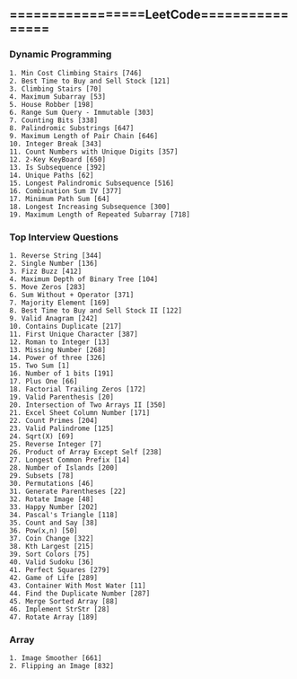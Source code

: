 ## =================LeetCode================

### Dynamic Programming 
	1. Min Cost Climbing Stairs [746]
	2. Best Time to Buy and Sell Stock [121]
	3. Climbing Stairs [70]
	4. Maximum Subarray [53]
	5. House Robber [198]
	6. Range Sum Query - Immutable [303]
	7. Counting Bits [338]
	8. Palindromic Substrings [647]
	9. Maximum Length of Pair Chain [646]
	10. Integer Break [343]
	11. Count Numbers with Unique Digits [357]
	12. 2-Key KeyBoard [650]
	13. Is Subsequence [392]
	14. Unique Paths [62]
	15. Longest Palindromic Subsequence [516]
	16. Combination Sum IV [377]
	17. Minimum Path Sum [64]
	18. Longest Increasing Subsequence [300]
	19. Maximum Length of Repeated Subarray [718]

### Top Interview Questions
	1. Reverse String [344]
	2. Single Number [136]
	3. Fizz Buzz [412]
	4. Maximum Depth of Binary Tree [104]
	5. Move Zeros [283]
	6. Sum Without + Operator [371]
	7. Majority Element [169]
	8. Best Time to Buy and Sell Stock II [122]
	9. Valid Anagram [242]
	10. Contains Duplicate [217]
	11. First Unique Character [387]
	12. Roman to Integer [13]
	13. Missing Number [268]
	14. Power of three [326]
	15. Two Sum [1]
	16. Number of 1 bits [191]
	17. Plus One [66]
	18. Factorial Trailing Zeros [172]
	19. Valid Parenthesis [20]
	20. Intersection of Two Arrays II [350]
	21. Excel Sheet Column Number [171]
	22. Count Primes [204]
	23. Valid Palindrome [125]
	24. Sqrt(X) [69]
	25. Reverse Integer [7]
	26. Product of Array Except Self [238]
	27. Longest Common Prefix [14]
	28. Number of Islands [200]
	29. Subsets [78]
	30. Permutations [46]
	31. Generate Parentheses [22]
	32. Rotate Image [48]
	33. Happy Number [202]
	34. Pascal's Triangle [118]
	35. Count and Say [38]
	36. Pow(x,n) [50]
	37. Coin Change [322]
	38. Kth Largest [215]
	39. Sort Colors [75]
	40. Valid Sudoku [36]
	41. Perfect Squares [279]
	42. Game of Life [289]
	43. Container With Most Water [11]
	44. Find the Duplicate Number [287]
	45. Merge Sorted Array [88]
	46. Implement StrStr [28]
	47. Rotate Array [189]

### Array
	1. Image Smoother [661]
	2. Flipping an Image [832]


